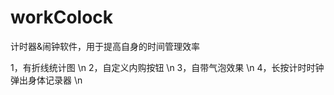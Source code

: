 # workColock
计时器&amp;闹钟软件，用于提高自身的时间管理效率

1，有折线统计图 \n
2，自定义内购按钮 \n
3，自带气泡效果 \n
4，长按计时时钟弹出身体记录器 \n




